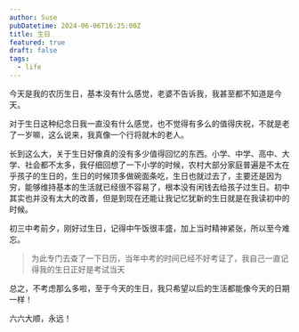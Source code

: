 ```yaml
---
author: Suse
pubDatetime: 2024-06-06T16:25:00Z
title: 生日
featured: true
draft: false
tags:
  - life
---
```


今天是我的农历生日，基本没有什么感觉，老婆不告诉我，我甚至都不知道是今天。

对于生日这种纪念日我一直没有什么感觉，也不觉得有多么的值得庆祝，不就是老了一岁嘛，这么说来，我真像一个行将就木的老人。

长到这么大，关于生日好像真的没有多少值得回忆的东西。小学、中学、高中、大学、社会都不太多，我仔细回想了一下小学的时候，农村大部分家庭普遍是不太在乎孩子的生日的，生日的时候顶多做碗面条吃，生日也就过去了，主要还是因为穷，能够维持基本的生活就已经很不容易了，根本没有闲钱去给孩子过生日。初中其实也并没有太大的改善，但是到现在还能让我记忆犹新的生日就是在我读初中的时候。

初三中考前夕，刚好过生日，记得中午饭很丰盛，加上当时精神紧张，所以至今难忘。

> 为此专门去查了一下日历，当年中考的时间已经不好考证了，我自己一直记得我的生日正好是考试当天

总之，不考虑那么多啦，至于今天的生日，我只希望以后的生活都能像今天的日期一样！

六六大顺，永远！